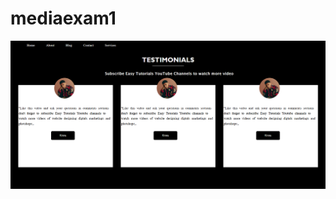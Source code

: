 # mediaexam1
<a href="https://comfy-buttercream-86cb96.netlify.app/"><img src="Screenshot 2025-01-01 142642.png" alt=""></a>
